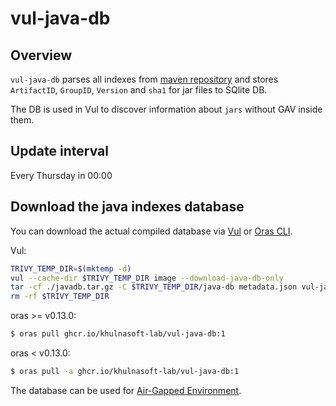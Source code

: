 # vul-java-db

## Overview
`vul-java-db` parses all indexes from [maven repository](https://repo.maven.apache.org/maven2) and stores `ArtifactID`, `GroupID`, `Version` and `sha1` for jar files to SQlite DB.

The DB is used in Vul to discover information about `jars` without GAV inside them.

## Update interval
Every Thursday in 00:00

## Download the java indexes database
You can download the actual compiled database via [Vul](https://khulnasoft-lab.github.io/vul/) or [Oras CLI](https://oras.land/cli/).

Vul:
```sh
TRIVY_TEMP_DIR=$(mktemp -d)
vul --cache-dir $TRIVY_TEMP_DIR image --download-java-db-only
tar -cf ./javadb.tar.gz -C $TRIVY_TEMP_DIR/java-db metadata.json vul-java.db
rm -rf $TRIVY_TEMP_DIR
```

oras >= v0.13.0:
```sh
$ oras pull ghcr.io/khulnasoft-lab/vul-java-db:1
```

oras < v0.13.0:
```sh
$ oras pull -a ghcr.io/khulnasoft-lab/vul-java-db:1
```
The database can be used for [Air-Gapped Environment](https://khulnasoft-lab.github.io/vul/latest/docs/advanced/air-gap/).
